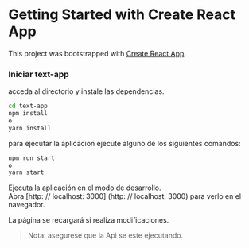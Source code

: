 # Getting Started with Create React App

This project was bootstrapped with [Create React App](https://github.com/facebook/create-react-app).

### Iniciar text-app

acceda al directorio y instale las dependencias.

```sh
cd text-app
npm install
o
yarn install
```

para ejecutar la aplicacion ejecute alguno de los siguientes comandos:

```sh
npm run start
o
yarn start
```

Ejecuta la aplicación en el modo de desarrollo. \
Abra [http: // localhost: 3000] (http: // localhost: 3000) para verlo en el navegador.

La página se recargará si realiza modificaciones.

> Nota: asegurese que la Api se este ejecutando.
